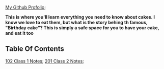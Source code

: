 [My Github Profolio](github.com/Coriana1);

**This is where you'll learn everything you need to know about cakes. I know we love to eat them, but what is the story behing th famous, "Birthday cake"? This is simply a safe space for you to have your cake, and eat it too**

## Table Of Contents

[102 Class 1 Notes](102/class1.md);
[201 Class 2 Notes](201/class2.md);
          


